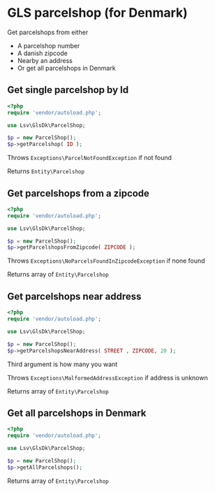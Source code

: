 GLS parcelshop (for Denmark)
============================

Get parcelshops from either

* A parcelshop number
* A danish zipcode
* Nearby an address
* Or get all parcelshops in Denmark

## Get single parcelshop by Id

````php
<?php
require 'vendor/autoload.php';

use Lsv\GlsDk\ParcelShop;

$p = new ParcelShop();
$p->getParcelshop( ID );
````

Throws ````Exceptions\ParcelNotFoundException```` if not found

Returns ````Entity\Parcelshop````

## Get parcelshops from a zipcode

````php
<?php
require 'vendor/autoload.php';

use Lsv\GlsDk\ParcelShop;

$p = new ParcelShop();
$p->getParcelshopsFromZipcode( ZIPCODE );
````

Throws ````Exceptions\NoParcelsFoundInZipcodeException```` if none found

Returns array of ````Entity\Parcelshop````

## Get parcelshops near address
 
````php
<?php
require 'vendor/autoload.php';

use Lsv\GlsDk\ParcelShop;

$p = new ParcelShop();
$p->getParcelshopsNearAddress( STREET , ZIPCODE, 20 );
````

Third argument is how many you want

Throws ````Exceptions\MalformedAddressException```` if address is unknown

Returns array of ````Entity\Parcelshop````
 
## Get all parcelshops in Denmark

````php
<?php
require 'vendor/autoload.php';

use Lsv\GlsDk\ParcelShop;

$p = new ParcelShop();
$p->getAllParcelshops();
````

Returns array of ````Entity\Parcelshop````
